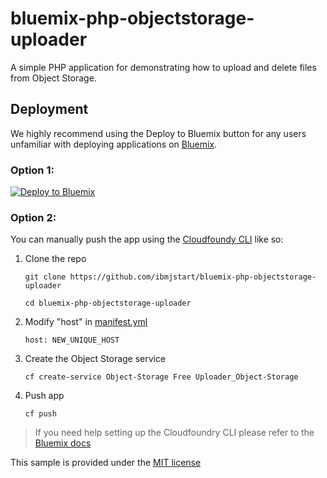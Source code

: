 # bluemix-php-objectstorage-uploader

A simple PHP application for demonstrating how to upload and delete files from Object Storage.

## Deployment

We highly recommend using the Deploy to Bluemix button for any users unfamiliar with deploying applications on [Bluemix](https://bluemix.net).

### Option 1:

[![Deploy to Bluemix](https://bluemix.net/deploy/button.png)](https://bluemix.net/deploy?repository=https://github.com/ibmjstart/bluemix-php-objectstorage-uploader)

### Option 2:

You can manually push the app using the [Cloudfoundy CLI](https://github.com/cloudfoundry/cli/releases) like so: 

1. Clone the repo  
	```
	git clone https://github.com/ibmjstart/bluemix-php-objectstorage-uploader

	cd bluemix-php-objectstorage-uploader
	```
2. Modify "host" in [manifest.yml](manifest.yml)
	```
	host: NEW_UNIQUE_HOST
	```

3. Create the Object Storage service
	```
	cf create-service Object-Storage Free Uploader_Object-Storage
	```

4. Push app
	```
	cf push
	``` 

> If you need help setting up the Cloudfoundry CLI please refer to the [Bluemix docs](https://console.ng.bluemix.net/docs/starters/install_cli.html)  

This sample is provided under the [MIT license](License.txt)
